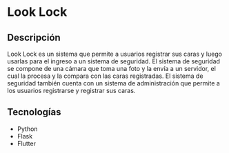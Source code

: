 # Look Lock
## Descripción
Look Lock es un sistema que permite a usuarios registrar sus caras y luego usarlas para el ingreso a un sistema de seguridad. El sistema de seguridad se compone de una cámara que toma una foto y la envía a un servidor, el cual la procesa y la compara con las caras registradas. El sistema de seguridad también cuenta con un sistema de administración que permite a los usuarios registrarse y registrar sus caras.

## Tecnologías
* Python
* Flask
* Flutter